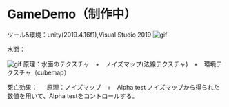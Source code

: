 # GameDemo（制作中）
ツール&環境：unity(2019.4.16f1),Visual Studio 2019
![gif](https://github.com/Lijiaqing233/GameDemo/blob/master/Gamedemo.gif)


水面：


   ![gif](https://github.com/Lijiaqing233/GameDemo/blob/master/suimian.gif)
   原理：水面のテクスチャ　+　ノイズマップ(法線テクスチャ)　+　環境テクスチャ（cubemap）　



死亡効果：
　 原理：ノイズマップ　+　Alpha test
    ノイズマップから得られた数値を用いて、Alpha testをコントロールする。
   


